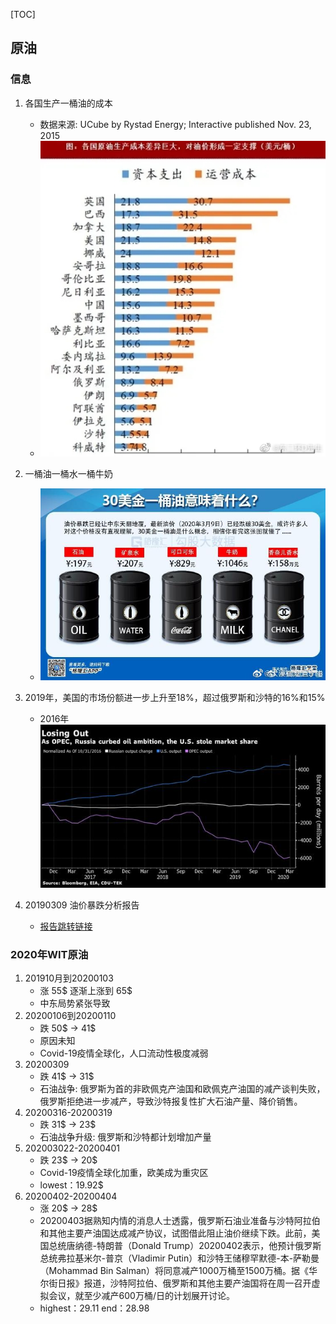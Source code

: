 [TOC]
## 原油
### 信息
[crude_oil_price]:/picture/crude_oil/price_2015.jpg
[crude_oil_compare]:/picture/crude_oil/compare.jpg
[crude_oil_occupy]:/picture/crude_oil/market_share.jpeg

1. 各国生产一桶油的成本
    - 数据来源: UCube by Rystad Energy; Interactive published Nov. 23, 2015
    - ![crude_oil_price][crude_oil_price]
2. 一桶油一桶水一桶牛奶
    - ![crude_oil_compare][crude_oil_compare]
    
3. 2019年，美国的市场份额进一步上升至18%，超过俄罗斯和沙特的16%和15%
    - 2016年![crude_oil_occupy][crude_oil_occupy]
4. 20190309 油价暴跌分析报告
    - [报告跳转链接](https://gu.qq.com/resources/shy/news/detail-v2/index.html?#/index?id=SN20200309102349791b6d4800&s=b)

### 2020年WIT原油
1. 201910月到20200103
    - 涨 55$ 逐渐上涨到 65$
    - 中东局势紧张导致
2. 20200106到20200110 
    - 跌 50$ -> 41$
    - 原因未知
    - Covid-19疫情全球化，人口流动性极度减弱
3. 20200309 
    - 跌 41$  -> 31$
    - 石油战争: 俄罗斯为首的非欧佩克产油国和欧佩克产油国的减产谈判失败，俄罗斯拒绝进一步减产，导致沙特报复性扩大石油产量、降价销售。
3. 20200316-20200319
    - 跌 31$ -> 23$
    - 石油战争升级: 俄罗斯和沙特都计划增加产量
4. 202003022-20200401
    - 跌 23$ -> 20$
    - Covid-19疫情全球化加重，欧美成为重灾区
    - lowest：19.92$
5. 20200402-20200404
    - 涨 20$ -> 28$
    - 20200403据熟知内情的消息人士透露，俄罗斯石油业准备与沙特阿拉伯和其他主要产油国达成减产协议，试图借此阻止油价继续下跌。此前，美国总统唐纳德-特朗普（Donald Trump）20200402表示，他预计俄罗斯总统弗拉基米尔-普京（Vladimir Putin）和沙特王储穆罕默德-本-萨勒曼（Mohammad Bin Salman）将同意减产1000万桶至1500万桶。据《华尔街日报》报道，沙特阿拉伯、俄罗斯和其他主要产油国将在周一召开虚拟会议，就至少减产600万桶/日的计划展开讨论。
    - highest：29.11  end：28.98
